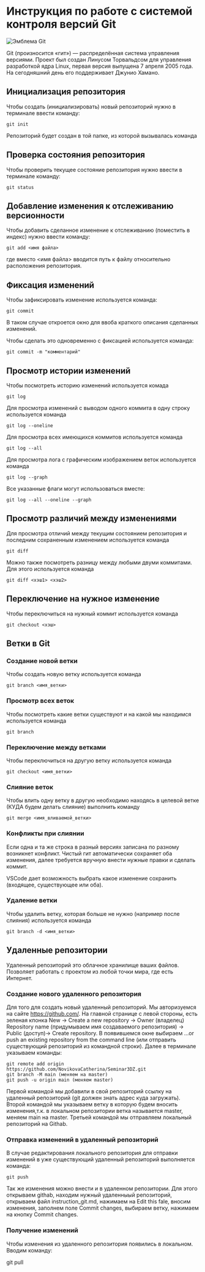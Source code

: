 # **Инструкция по работе с системой контроля версий Git**

![Эмблема Git](git.jpg)

Git (произносится «гит») — распределённая система управления версиями. Проект был создан Линусом Торвальдсом для управления разработкой ядра Linux, первая версия выпущена 7 апреля 2005 года. На сегодняшний день его поддерживает Джунио Хамано.

## Инициализация репозитория

Чтобы создать (инициализировать) новый репозиторий нужно в терминале ввести команду:

    git init

Репозиторий будет создан в той папке, из которой вызывалась команда

## Проверка состояния репозитория

Чтобы проверить текущее состояние репозитория нужно ввести в терминале команду:

    git status

## Добавление изменения к отслеживанию версионности

Чтобы добавить сделанное изменение к отслеживанию (поместить в индекс) нужно ввести команду:

    git add <имя файла>

где вместо <имя файла> вводится путь к файлу относительно расположения репозитория.

## Фиксация изменений

Чтобы зафиксировать изменение используется команда:

    git commit

В таком случае откроется окно для ввоба краткого описания сделанных изменений.

Чтобы сделать это одновременно с фиксацией используется команда:

    git commit -m "комментарий"

## Просмотр истории изменений

Чтобы посмотреть историю изменений используется комада

    git log

Для просмотра изменений с выводом одного коммита в одну строку используется команда

    git log --oneline

Для просмотра всех имеющихся коммитов используется команда

    git log --all

Для просмотра лога с графическим изображением веток используется команда

    git log --graph

Все указанные флаги могут использоваться вместе:

    git log --all --oneline --graph

## Просмотр различий между изменениями

Для просмотра отличий между текущим состоянием репозитория и последним сохраненным изменением используется команда

    git diff

Можно также посмотреть разницу между любыми двуми коммитами. Для этого используется команда

    git diff <хэш1> <хэш2>

## Переключение на нужное изменение

Чтобы переключиться на нужный коммит используется команда

    git checkout <хэш>

## Ветки в Git

### Создание новой ветки

Чтобы создать новую ветку используется команда

    git branch <имя_ветки>

### Просмотр всех веток

Чтобы посмотреть какие ветки существуют и на какой мы находимся используется команда

    git branch

### Переключение между ветками

Чтобы переключиться на другую ветку используется команда

    git checkout <имя_ветки>

### Слияние веток

Чтобы влить одну ветку в другую необходимо находясь в целевой ветке (КУДА будем делать слияние) выполнить команду

    git merge <имя_вливаемой_ветки>

### Конфликты при слиянии

Если одна и та же строка в разный версиях записана по разному возникнет конфликт.
Чистый гит автоматически сохраняет оба изменения, далее требуется вручную внести нужные правки и сделать коммит.

VSСode дает возможность выбрать какое изменение сохранить (входящее, существующее или оба).

### Удаление ветки

Чтобы удалить ветку, которая больше не нужно (например после слияния) используется команда

    git branch -d <имя_ветки>

## Удаленные репозитории

Удаленный репозиторий это облачное хранилище ваших файлов. Позволяет работать с проектом из любой точки мира, где есть Интернет.

### Создание нового удаленного репозитория
Для того для создать новый удаленный репозиторий. Мы авторизуемся на сайте https://github.com/. На главной странице с левой стороны, есть зеленая кпонка New -> Create a new repository -> Owner (владелец) Repository name (придумываем имя создаваемого репозитория) -> Public (доступ)-> Create repository. В появившемся окне выбираем …or push an existing repository from the command line (или отправить существующий репозиторий из командной строки). Далее в терминале указываем команды:

    git remote add origin https://github.com/NovikovaCatherina/Seminar3DZ.git
    git branch -M main (меняем на master)
    git push -u origin main (меняем master)

Первой командой мы добавили в свой репозиторий ссылку на удаленный репозиторий (git должен знать адрес куда загружать). Второй командой мы указываем ветку в которую будем вносить изменения,т.к. в локальном репозитории ветка называется master, меняем main на master. Третьей командой мы отправляем локальный репозиторий на Githab.

### Отправка изменений в удаленный репозиторий

В случае редактирования локального репозитория для отправки изменений в уже существующий удаленный репозиторий выполняется команда:

    git push
   
Так же изменения можно внести и в удаленном репозитории. Для этого открываем githab, находим нужный удаленныый репозиторий, открываем файл instruction_git.md, нажимаем на Edit this fale, вносим изменения, заполнем поле Commit changes, выбираем ветку, нажимаем на кнопку Сommit changes.

### Получение изменений
Чтобы изменения из удаленного репозитория появились в локальном. Вводим команду:

git pull


